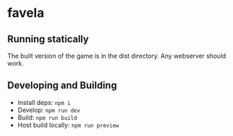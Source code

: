 # favela

## Running statically

The built version of the game is in the dist directory. Any webserver should work.

## Developing and Building

- Install deps: `npm i`
- Develop: `npm run dev` 
- Build: `npm run build`
- Host build locally: `npm run preview` 
